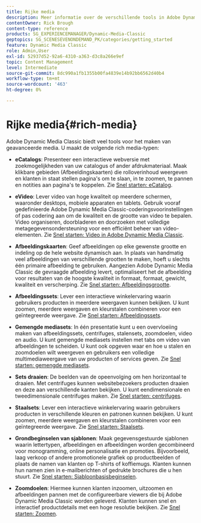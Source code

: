 ```yaml
---
title: Rijke media
description: Meer informatie over de verschillende tools in Adobe Dynamic Media Classic die u kunnen helpen rijke media te maken.
contentOwner: Rick Brough
content-type: reference
products: SG_EXPERIENCEMANAGER/Dynamic-Media-Classic
geptopics: SG_SCENESEVENONDEMAND_PK/categories/getting_started
feature: Dynamic Media Classic
role: Admin,User
exl-id: 52937d52-92a6-4310-a363-d3c8a266e9ef
topic: Content Management
level: Intermediate
source-git-commit: 8dc990a1fb1355b00fa4839e14b92bb6562d40b4
workflow-type: tm+mt
source-wordcount: '463'
ht-degree: 0%

---
```


# Rijke media{#rich-media}

Adobe Dynamic Media Classic biedt veel tools voor het maken van geavanceerde media. U maakt de volgende rich media-typen:

* **eCatalogs**: Presenteer een interactieve webversie met zoekmogelijkheden van uw catalogus of ander afdrukmateriaal. Maak klikbare gebieden (Afbeeldingskaarten) die rolloverinhoud weergeven en klanten in staat stellen pagina&#39;s om te slaan, in te zoomen, te pannen en notities aan pagina&#39;s te koppelen.
Zie [Snel starten: eCatalog](/help/using/quick-start-ecatalog.md).

* **eVideo**: Lever video van hoge kwaliteit op meerdere schermen, waaronder desktops, mobiele apparaten en tablets. Gebruik vooraf gedefinieerde Adobe Dynamic Media Classic-coderingsvoorinstellingen of pas codering aan om de kwaliteit en de grootte van video te bepalen. Video organiseren, doorbladeren en doorzoeken met volledige metagegevensondersteuning voor een efficiënt beheer van video-elementen.
Zie [Snel starten: Video in Adobe Dynamic Media Classic](/help/using/quick-start-video.md).

* **Afbeeldingskaarten**: Geef afbeeldingen op elke gewenste grootte en indeling op de hele website dynamisch aan. In plaats van handmatig veel afbeeldingen van verschillende grootten te maken, hoeft u slechts één primaire afbeelding te gebruiken. Aangezien Adobe Dynamic Media Classic de gevraagde afbeelding levert, optimaliseert het de afbeelding voor resultaten van de hoogste kwaliteit in formaat, formaat, gewicht, kwaliteit en verscherping.
Zie [Snel starten: Afbeeldingsgrootte](/help/using/quick-start-image-sizing.md).

* **Afbeeldingssets**: Lever een interactieve winkelervaring waarin gebruikers producten in meerdere weergaven kunnen bekijken. U kunt zoomen, meerdere weergaven en kleurstalen combineren voor een geïntegreerde weergave.
Zie [Snel starten: Afbeeldingssets](/help/using/quick-start-image-sets.md).

* **Gemengde mediasets**: In één presentatie kunt u een overvloeiing maken van afbeeldingssets, centrifuges, stalensets, zoomdoelen, video en audio. U kunt gemengde mediasets instellen met tabs om video van afbeeldingen te scheiden. U kunt ook opgeven waar en hoe u stalen en zoomdoelen wilt weergeven en gebruikers een volledige multimediaweergave van uw producten of services geven.
Zie [Snel starten: gemengde mediasets](/help/using/quick-start-mixed-media-sets.md).

* **Sets draaien**: De beelden van de opeenvolging om hen horizontaal te draaien. Met centrifuges kunnen websitebezoekers producten draaien en deze aan verschillende kanten bekijken. U kunt eendimensionale en tweedimensionale centrifuges maken.
Zie [Snel starten: centrifuges](/help/using/quick-start-spin-sets.md).

* **Staalsets**: Lever een interactieve winkelervaring waarin gebruikers producten in verschillende kleuren en patronen kunnen bekijken. U kunt zoomen, meerdere weergaven en kleurstalen combineren voor een geïntegreerde weergave.
Zie [Snel starten: Staalsets](/help/using/quick-start-swatch-sets.md).

* **Grondbeginselen van sjablonen**: Maak gegevensgestuurde sjablonen waarin lettertypen, afbeeldingen en afbeeldingen worden gecombineerd voor monogramming, online personalisatie en promoties. Bijvoorbeeld, laag verkoop of andere promotionele grafiek op productbeelden of plaats de namen van klanten op T-shirts of koffiemugs. Klanten kunnen hun namen zien in e-mailberichten of gedrukte brochures die u hen stuurt.
Zie [Snel starten: Sjabloonbasisbeginselen](/help/using/quick-start-template-basics.md).

* **Zoomdoelen**: Hiermee kunnen klanten inzoomen, uitzoomen en afbeeldingen pannen met de configureerbare viewers die bij Adobe Dynamic Media Classic worden geleverd. Klanten kunnen snel en interactief productdetails met een hoge resolutie bekijken.
Zie [Snel starten: Zoomen](/help/using/quick-start-zoom.md).
